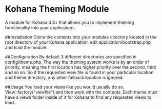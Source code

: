 Kohana Theming Module
=====================

A module for Kohana 3.3+ that allows you to implement theming functionality into your applications.

##Installation
Clone the contents into your modules directory located in the root directory of your Kohana application, edit application/bootstrap.php and load the module.

##Configuration
By default 3 different directories are specified in config/theme.php. The way the theming system works is by an order of priority, meaning the first location has higher priority over the second, third and so on. So if the requested view file is found in your particular location and theme directory, any other fallback location is ignored.

##Usage
You load your views like you would usually do so. View::factory("viewfile") and then work with the contents. Each theme must have a views folder inside of it for Kohana to find any requested views to load.
